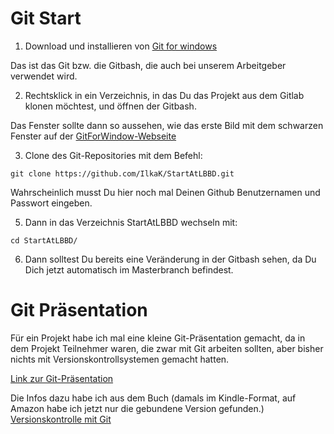 # Git Start #

1. Download und installieren von [Git for windows](https://gitforwindows.org/)

Das ist das Git bzw. die Gitbash, die auch bei unserem Arbeitgeber verwendet wird.

2. Rechtsklick in ein Verzeichnis, in das Du das Projekt aus dem Gitlab klonen möchtest, und öffnen der Gitbash.

Das Fenster sollte dann so aussehen, wie das erste Bild mit dem schwarzen Fenster auf der [GitForWindow-Webseite](https://gitforwindows.org/)

3. Clone des Git-Repositories mit dem Befehl:

`git clone https://github.com/IlkaK/StartAtLBBD.git`

Wahrscheinlich musst Du hier noch mal Deinen Github Benutzernamen und Passwort eingeben.

5. Dann in das Verzeichnis StartAtLBBD wechseln mit:

`cd StartAtLBBD/`

6. Dann solltest Du bereits eine Veränderung in der Gitbash sehen, da Du Dich jetzt automatisch im Masterbranch befindest. 


# Git Präsentation #
 
Für ein Projekt habe ich mal eine kleine Git-Präsentation gemacht, da in dem Projekt Teilnehmer waren, die zwar mit Git arbeiten sollten, aber bisher nichts mit Versionskontrollsystemen gemacht hatten.

[Link zur Git-Präsentation](./git.pdf)
 
Die Infos dazu habe ich aus dem Buch (damals im Kindle-Format, auf Amazon habe ich jetzt nur die gebundene Version gefunden.) [Versionskontrolle mit Git](https://www.amazon.de/Versionskontrolle-mit-Git-Jon-Loeliger/dp/389721945X)
